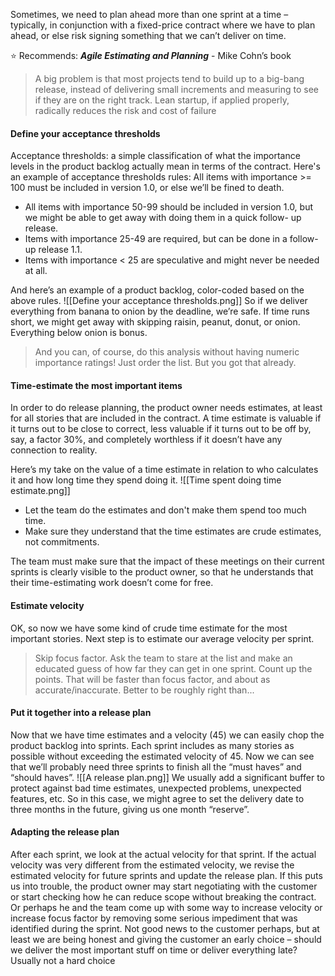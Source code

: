 Sometimes, we need to plan ahead more than one sprint at a time – typically, in conjunction with a fixed-price contract where we have to plan ahead, or else risk signing something that we can’t deliver on time.

⭐️ Recommends: ***Agile Estimating and Planning*** - Mike Cohn’s book

> A big problem is that most projects tend to build up to a big-bang release, instead of delivering small increments and measuring to see if they are on the right track. Lean startup, if applied properly, radically reduces the risk and cost of failure

#### Define your acceptance thresholds
Acceptance thresholds: a simple classification of what the importance levels in the product backlog actually mean in terms of the contract.
Here's an example of acceptance thresholds rules:
All items with importance >= 100 must be included in version 1.0, or else we’ll be fined to death.
- All items with importance 50-99 should be included in version 1.0, but we might be able to get away with doing them in a quick follow- up release.
- Items with importance 25-49 are required, but can be done in a follow-up release 1.1.
- Items with importance < 25 are speculative and might never be needed at all.

And here’s an example of a product backlog, color-coded based on the above rules.
![[Define your acceptance thresholds.png]]
So if we deliver everything from banana to onion by the deadline, we’re safe. If time runs short, we might get away with skipping raisin, peanut, donut, or onion. Everything below onion is bonus.
> And you can, of course, do this analysis without having numeric importance ratings! Just order the list. But you got that already.

#### Time-estimate the most important items
In order to do release planning, the product owner needs estimates, at least for all stories that are included in the contract.
A time estimate is valuable if it turns out to be close to correct, less valuable if it turns out to be off by, say, a factor 30%, and completely worthless if it doesn’t have any connection to reality.

Here’s my take on the value of a time estimate in relation to who calculates it and how long time they spend doing it.
![[Time spent doing time estimate.png]]
- Let the team do the estimates and don't make them spend too much time.
- Make sure they understand that the time estimates are crude estimates, not commitments.

The team must make sure that the impact of these meetings on their current sprints is clearly visible to the product owner, so that he understands that their time-estimating work doesn’t come for free.
#### Estimate velocity
OK, so now we have some kind of crude time estimate for the most important stories. Next step is to estimate our average velocity per sprint.

> Skip focus factor. Ask the team to stare at the list and make an educated guess of how far they can get in one sprint. Count up the points. That will be faster than focus factor, and about as accurate/inaccurate. Better to be roughly right than...

#### Put it together into a release plan
Now that we have time estimates and a velocity (45) we can easily chop the product backlog into sprints.
Each sprint includes as many stories as possible without exceeding the estimated velocity of 45. Now we can see that we’ll probably need three sprints to finish all the “must haves” and “should haves”.
![[A release plan.png]]
We usually add a significant buffer to protect against bad time estimates, unexpected problems, unexpected features, etc. So in this case, we might agree to set the delivery date to three months in the future, giving us one month “reserve”.

#### Adapting the release plan
After each sprint, we look at the actual velocity for that sprint. If the actual velocity was very different from the estimated velocity, we revise the estimated velocity for future sprints and update the release plan. If this puts us into trouble, the product owner may start negotiating with the customer or start checking how he can reduce scope without breaking the contract. Or perhaps he and the team come up with some way to increase velocity or increase focus factor by removing some serious impediment that was identified during the sprint.
Not good news to the customer perhaps, but at least we are being honest and giving the customer an early choice – should we deliver the most important stuff on time or deliver everything late? Usually not a hard choice


